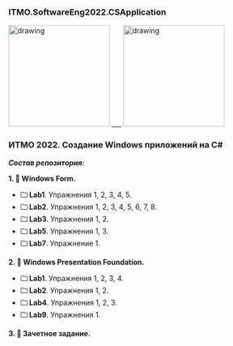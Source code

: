 ### ITMO.SoftwareEng2022.CSApplication ###

<img src="https://ie.wampi.ru/2022/09/26/WF.jpg" alt="drawing" width="200"/> ___ <img src="https://ic.wampi.ru/2022/09/26/wpf.png" alt="drawing" width="200"/>

### ИТМО 2022. Создание Windows приложений на C# ###
***Состав репозитория:***

<strong>1. &#128194; Windows Form. </strong> 

+ <strong>&#128448; Lab1</strong>. Упражнения 1, 2, 3, 4, 5.
+ <strong>&#128448; Lab2</strong>. Упражнения 1, 2, 3, 4, 5, 6, 7, 8.
+ <strong>&#128448; Lab3</strong>. Упражнения 1, 2.
+ <strong>&#128448; Lab5</strong>. Упражнения 1, 3.
+ <strong>&#128448; Lab7</strong>. Упражнение 1.

<strong>2. &#128194; Windows Presentation Foundation. </strong> 

+ <strong>&#128448; Lab1</strong>. Упражнения 1, 2, 3, 4.
+ <strong>&#128448; Lab2</strong>. Упражнения 1, 2.
+ <strong>&#128448; Lab4</strong>. Упражнения 1, 2, 3.
+ <strong>&#128448; Lab9</strong>. Упражнения 1.

<strong>3. &#128194; Зачетное задание. </strong> 
